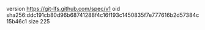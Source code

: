 version https://git-lfs.github.com/spec/v1
oid sha256:ddc191cb80d96b68741288f4c16f193c1450835f7e777616b2d57384c15b46c1
size 225
